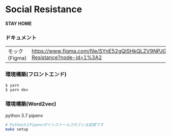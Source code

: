 # Social Resistance

**STAY HOME**

### ドキュメント

|||
|:--|:--|
|モック(Figma)|https://www.figma.com/file/SYnE52gQISHkQLZV9NPJG1/Social-Resistance?node-id=1%3A2|

### 環境構築(フロントエンド)

```bash
$ yarn
$ yarn dev
```

### 環境構築(Word2vec)

python 3.7
pipenv

```bash
# Python3とPipenvがインストールされている前提です
make setup
```
